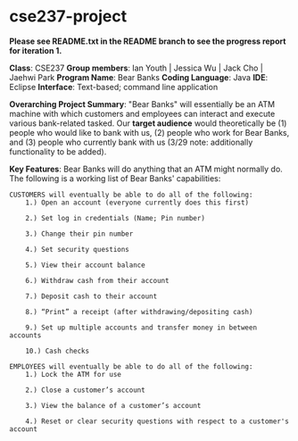 # cse237-project

**Please see README.txt in the README branch to see the progress report for iteration 1.**

**Class**: CSE237
**Group members**: Ian Youth | Jessica Wu | Jack Cho | Jaehwi Park
**Program Name**: Bear Banks
**Coding Language**: Java 
**IDE**: Eclipse
**Interface**: Text-based; command line application

**Overarching Project Summary**: "Bear Banks" will essentially be an ATM machine with which customers and employees can interact and execute various bank-related tasked. Our **target audience** would theoretically be (1) people who would like to bank with us, (2) people who work for Bear Banks, and (3) people who currently bank with us (3/29 note: additionally functionality to be added).

**Key Features**: Bear Banks will do anything that an ATM might normally do. The following is a working list of Bear Banks' capabilities:
    
    CUSTOMERS will eventually be able to do all of the following:
        1.) Open an account (everyone currently does this first)
        
        2.) Set log in credentials (Name; Pin number)
        
        3.) Change their pin number
        
        4.) Set security questions
        
        5.) View their account balance
        
        6.) Withdraw cash from their account
        
        7.) Deposit cash to their account
        
        8.) “Print” a receipt (after withdrawing/depositing cash)
        
        9.) Set up multiple accounts and transfer money in between accounts
        
        10.) Cash checks
        
    EMPLOYEES will eventually be able to do all of the following:
        1.) Lock the ATM for use
        
        2.) Close a customer’s account
        
        3.) View the balance of a customer’s account
        
        4.) Reset or clear security questions with respect to a customer's account


      

